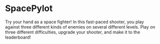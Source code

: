 # SpacePylot
Try your hand as a space fighter! In this fast-paced shooter, you play against three different kinds of enemies on several different levels. Play on three different difficulties, upgrade your shooter, and make it to the leaderboard!
